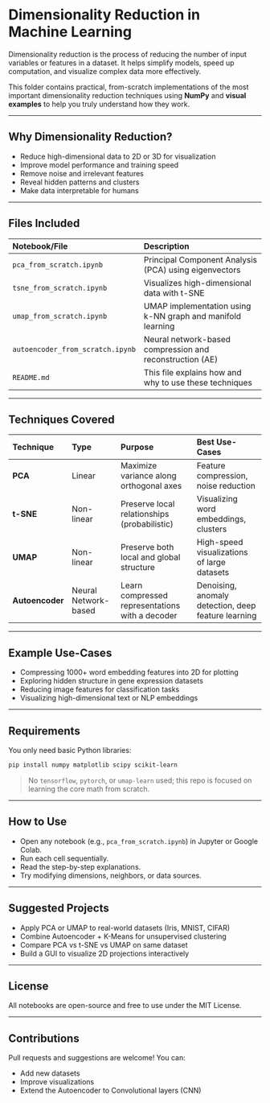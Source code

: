 # Dimensionality Reduction in Machine Learning

Dimensionality reduction is the process of reducing the number of input variables or features in a dataset. It helps simplify models, speed up computation, and visualize complex data more effectively.

This folder contains practical, from-scratch implementations of the most important dimensionality reduction techniques using **NumPy** and **visual examples** to help you truly understand how they work.

---

## Why Dimensionality Reduction?

- Reduce high-dimensional data to 2D or 3D for visualization
- Improve model performance and training speed
- Remove noise and irrelevant features
- Reveal hidden patterns and clusters
- Make data interpretable for humans

---

## Files Included

| Notebook/File                    | Description                                                  |
|:----------------------------------|:--------------------------------------------------------------|
| `pca_from_scratch.ipynb`         | Principal Component Analysis (PCA) using eigenvectors        |
| `tsne_from_scratch.ipynb`        | Visualizes high-dimensional data with t-SNE                  |
| `umap_from_scratch.ipynb`        | UMAP implementation using k-NN graph and manifold learning   |
| `autoencoder_from_scratch.ipynb` | Neural network-based compression and reconstruction (AE)     |
| `README.md`                      | This file explains how and why to use these techniques     |

---

## Techniques Covered

| Technique     | Type                | Purpose                                          | Best Use-Cases                                     |
|:---------------|:---------------------|:--------------------------------------------------|:----------------------------------------------------|
| **PCA**        | Linear               | Maximize variance along orthogonal axes          | Feature compression, noise reduction               |
| **t-SNE**      | Non-linear           | Preserve local relationships (probabilistic)     | Visualizing word embeddings, clusters              |
| **UMAP**       | Non-linear           | Preserve both local and global structure         | High-speed visualizations of large datasets        |
| **Autoencoder**| Neural Network-based | Learn compressed representations with a decoder  | Denoising, anomaly detection, deep feature learning|

---

## Example Use-Cases

- Compressing 1000+ word embedding features into 2D for plotting
- Exploring hidden structure in gene expression datasets
- Reducing image features for classification tasks
- Visualizing high-dimensional text or NLP embeddings

---

## Requirements

You only need basic Python libraries:

```bash
pip install numpy matplotlib scipy scikit-learn
```

> No `tensorflow`, `pytorch`, or `umap-learn` used; this repo is focused on learning the core math from scratch.

---

## How to Use
* Open any notebook (e.g., `pca_from_scratch.ipynb`) in Jupyter or Google Colab.
* Run each cell sequentially.
* Read the step-by-step explanations.
* Try modifying dimensions, neighbors, or data sources.

---

## Suggested Projects
* Apply PCA or UMAP to real-world datasets (Iris, MNIST, CIFAR)
* Combine Autoencoder + K-Means for unsupervised clustering
* Compare PCA vs t-SNE vs UMAP on same dataset
* Build a GUI to visualize 2D projections interactively

---

## License
All notebooks are open-source and free to use under the MIT License.

---

## Contributions
Pull requests and suggestions are welcome! You can:
  * Add new datasets
  * Improve visualizations
  * Extend the Autoencoder to Convolutional layers (CNN)
